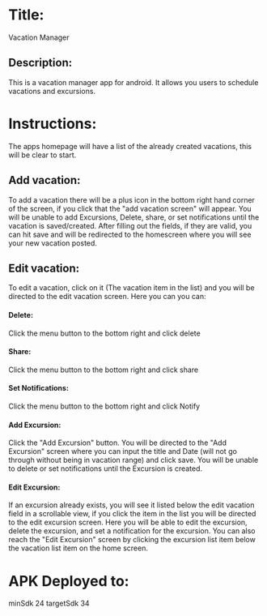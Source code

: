 # Title: 
Vacation Manager

## Description:
This is a vacation manager app for android. It allows you users to schedule vacations and excursions. 

# Instructions:
The apps homepage will have a list of the already created vacations,
this will be clear to start.

## Add vacation: 
To add a vacation there will be a plus icon in the bottom
right hand corner of the screen, if you click that the "add vacation
screen" will appear. You will be unable to add Excursions, Delete, share, or set
notifications until the vacation is saved/created. After filling out the fields,
if they are valid, you can hit save and will be redirected to the homescreen 
where you will see your new vacation posted.

## Edit vacation:
To edit a vacation, click on it (The vacation item in the list) and you will be
directed to the edit vacation screen. Here you can you can:

#### Delete:
Click the menu button to the bottom right and click delete
#### Share:
Click the menu button to the bottom right and click share
#### Set Notifications:
Click the menu button to the bottom right and click Notify
#### Add Excursion:
Click the "Add Excursion" button. You will be directed to the "Add Excursion" screen where you can 
input the title and Date (will not go through without being in vacation range) and click save. You will
be unable to delete or set notifications until the Excursion is created.
#### Edit Excursion:
If an excursion already exists, you will see it listed below the edit vacation field in a scrollable
view, if you click the item in the list you will be directed to the edit excursion screen. Here you
will be able to edit the excursion, delete the excursion, and set a notification for the excursion. You
can also reach the "Edit Excursion" screen by clicking the excursion list item below the vacation list item
on the home screen.

# APK Deployed to:
minSdk 24
targetSdk 34
